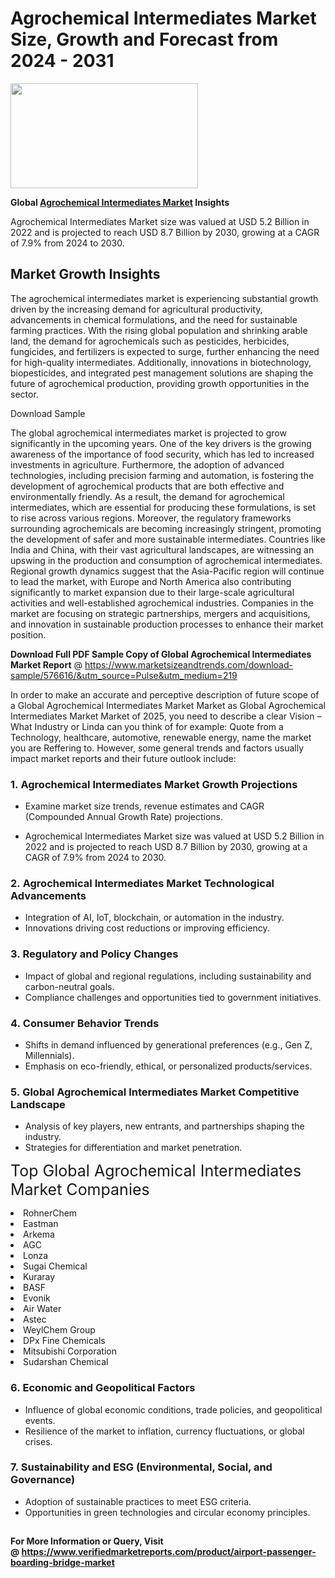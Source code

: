 <H1>Agrochemical Intermediates Market Size, Growth and Forecast from 2024 - 2031</H1><img class="aligncenter size-medium wp-image-584254" src="https://thirdeyenews.in/wp-content/uploads/2024/09/Global-Market-Research-300x168.jpeg" alt="" width="300" height="168" /><p><strong>Global&nbsp;<a href="https://www.marketsizeandtrends.com/download-sample/576616/&amp;utm_source=Pulse&amp;utm_medium=219">Agrochemical Intermediates Market</a> Insights</strong></p><p>Agrochemical Intermediates Market size was valued at USD 5.2 Billion in 2022 and is projected to reach USD 8.7 Billion by 2030, growing at a CAGR of 7.9% from 2024 to 2030.</p><p><h2>Market Growth Insights</h2> <p>The agrochemical intermediates market is experiencing substantial growth driven by the increasing demand for agricultural productivity, advancements in chemical formulations, and the need for sustainable farming practices. With the rising global population and shrinking arable land, the demand for agrochemicals such as pesticides, herbicides, fungicides, and fertilizers is expected to surge, further enhancing the need for high-quality intermediates. Additionally, innovations in biotechnology, biopesticides, and integrated pest management solutions are shaping the future of agrochemical production, providing growth opportunities in the sector.</p> <p>Download Sample</p> <p>The global agrochemical intermediates market is projected to grow significantly in the upcoming years. One of the key drivers is the growing awareness of the importance of food security, which has led to increased investments in agriculture. Furthermore, the adoption of advanced technologies, including precision farming and automation, is fostering the development of agrochemical products that are both effective and environmentally friendly. As a result, the demand for agrochemical intermediates, which are essential for producing these formulations, is set to rise across various regions. Moreover, the regulatory frameworks surrounding agrochemicals are becoming increasingly stringent, promoting the development of safer and more sustainable intermediates. Countries like India and China, with their vast agricultural landscapes, are witnessing an upswing in the production and consumption of agrochemical intermediates. Regional growth dynamics suggest that the Asia-Pacific region will continue to lead the market, with Europe and North America also contributing significantly to market expansion due to their large-scale agricultural activities and well-established agrochemical industries. Companies in the market are focusing on strategic partnerships, mergers and acquisitions, and innovation in sustainable production processes to enhance their market position.</p> <p></p><p><span class=""><strong>Download Full PDF Sample Copy of Global Agrochemical Intermediates Market Report</strong> @ <a href="https://www.marketsizeandtrends.com/download-sample/576616/&amp;utm_source=Pulse&amp;utm_medium=219" target="_blank">https://www.marketsizeandtrends.com/download-sample/576616/&amp;utm_source=Pulse&amp;utm_medium=219</a></span></p><p>In order to make an accurate and perceptive description of future scope of a Global&nbsp;Agrochemical Intermediates Market Market as Global&nbsp;Agrochemical Intermediates Market Market of 2025, you need to describe a clear Vision &ndash; What Industry or Linda can you think of for example: Quote from a Technology, healthcare, automotive, renewable energy, name the market you are Reffering to. However, some general trends and factors usually impact market reports and their future outlook include:</p><h3>1.&nbsp;<strong>Agrochemical Intermediates Market Growth Projections</strong></h3><ul><li>Examine market size trends, revenue estimates and CAGR (Compounded Annual Growth Rate) projections.</li><li><p>Agrochemical Intermediates Market size was valued at USD 5.2 Billion in 2022 and is projected to reach USD 8.7 Billion by 2030, growing at a CAGR of 7.9% from 2024 to 2030.</p></li></ul><h3>2.&nbsp;<strong>Agrochemical Intermediates Market Technological Advancements</strong></h3><ul><li>Integration of AI, IoT, blockchain, or automation in the industry.</li><li>Innovations driving cost reductions or improving efficiency.</li></ul><h3>3.&nbsp;<strong>Regulatory and Policy Changes</strong></h3><ul><li>Impact of global and regional regulations, including sustainability and carbon-neutral goals.</li><li>Compliance challenges and opportunities tied to government initiatives.</li></ul><h3>4.&nbsp;<strong>Consumer Behavior Trends</strong></h3><ul><li>Shifts in demand influenced by generational preferences (e.g., Gen Z, Millennials).</li><li>Emphasis on eco-friendly, ethical, or personalized products/services.</li></ul><h3>5.&nbsp;<strong>Global Agrochemical Intermediates Market Competitive Landscape</strong></h3><ul><li>Analysis of key players, new entrants, and partnerships shaping the industry.</li><li>Strategies for differentiation and market penetration.</li></ul><p data-pm-slice="1 1 []"><span style="color: inherit; font-family: inherit; font-size: 25px;">Top Global Agrochemical Intermediates Market Companies</span></p><div class="" data-test-id=""><p><li>RohnerChem</li><li> Eastman</li><li> Arkema</li><li> AGC</li><li> Lonza</li><li> Sugai Chemical</li><li> Kuraray</li><li> BASF</li><li> Evonik</li><li> Air Water</li><li> Astec</li><li> WeylChem Group</li><li> DPx Fine Chemicals</li><li> Mitsubishi Corporation</li><li> Sudarshan Chemical</li></p></div><h3>6.&nbsp;<strong>Economic and Geopolitical Factors</strong></h3><ul><li>Influence of global economic conditions, trade policies, and geopolitical events.</li><li>Resilience of the market to inflation, currency fluctuations, or global crises.</li></ul><h3>7.&nbsp;<strong>Sustainability and ESG (Environmental, Social, and Governance)</strong></h3><ul><li>Adoption of sustainable practices to meet ESG criteria.</li><li>Opportunities in green technologies and circular economy principles.</li></ul><h2><strong style="font-size: 14px;">For More Information or Query, Visit @&nbsp;</strong><a style="background-color: #ffffff; font-size: 14px;" href="https://www.marketsizeandtrends.com/report/agrochemical-intermediates-market/" target="_blank">https://www.verifiedmarketreports.com/product/airport-passenger-boarding-bridge-market</a></h2>
